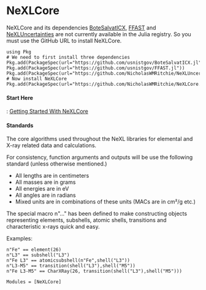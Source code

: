 # NeXLCore

NeXLCore and its dependencies [BoteSalvatICX](https://github.com/usnistgov/BoteSalvatICX.jl),
[FFAST](https://github.com/usnistgov/FFAST.jl) and
[NeXLUncertainties](https://github.com/NicholasWMRitchie/NeXLUncertainties.jl) are not currently available in the
Julia registry. So you must use the GitHub URL to install NeXLCore.
```julia; eval=false;
using Pkg
# We need to first install three dependencies
Pkg.add(PackageSpec(url="https://github.com/usnistgov/BoteSalvatICX.jl"))
Pkg.add(PackageSpec(url="https://github.com/usnistgov/FFAST.jl"))
Pkg.add(PackageSpec(url="https://github.com/NicholasWMRitchie/NeXLUncertainties.jl"))
# Now install NeXLCore
Pkg.add(PackageSpec(url="https://github.com/NicholasWMRitchie/NeXLCore.jl"))
```

#### Start Here
: [Getting Started With NeXLCore](gettingstarted.html)

#### Standards
The core algorithms used throughout the NeXL libraries for elemental and X-ray
related data and calculations.

For consistency, function arguments and outputs will be use the following
standard (unless otherwise mentioned.)

  * All lengths are in centimeters
  * All masses are in grams
  * All energies are in eV
  * All angles are in radians
  * Mixed units are in combinations of these units (MACs are in cm²/g etc.)

The special macro n"..." has been defined to make constructing objects representing
elements, subshells, atomic shells, transitions and characteristic x-rays quick and
easy.

Examples:

    n"Fe" == element(26)
    n"L3" == subshell("L3")
    n"Fe L3" == atomicsubshell(n"Fe",shell("L3"))
    n"L3-M5" == transition(shell("L3"),shell("M5"))
    n"Fe L3-M5" == CharXRay(26, transition(shell("L3"),shell("M5")))

```@autodocs
Modules = [NeXLCore]
```
